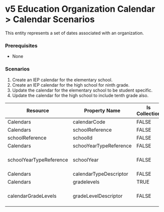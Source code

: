 # v5 Education Organization Calendar > Calendar Scenarios

This entity represents a set of dates associated with an organization.

### Prerequisites

* None

### Scenarios

1. Create an IEP calendar for the elementary school.
2. Create an IEP calendar for the high school for ninth grade.
3. Update the calendar for the elementary school to be student specific.
4. Update the calendar for the high school to include tenth grade also.

| Resource | Property Name | Is Collection | Data Type | Required / Optional | Scenario 1  <br/>POST | Scenario 2  <br/>POST | Scenario 3  <br/>PUT | Scenario 4  <br/>PUT |
| --- | --- | --- | --- | --- | --- | --- | --- | --- |
| Calendars | calendarCode | FALSE | string | REQUIRED | ```<br/>107SS111111<br/>``` | IEP001 | ```<br/>107SS111111<br/>``` | IEP001 |
| Calendars | schoolReference | FALSE | schoolReference | REQUIRED |     |     |     |     |
| schoolReference | schoolId | FALSE | integer | REQUIRED | 255901107 | 255901001 | 255901107 | 255901001 |
| Calendars | schooYearTypeReference | FALSE | schooYearTypeReference | REQUIRED |     |     |     |     |
| schoolYearTypeReference | schoolYear | FALSE | int | REQUIRED | [Current School Year] | [Current School Year] | [Current School Year] | [Current School Year] |
| Calendars | calendarTypeDescriptor | FALSE | calendarTypeDescriptor | REQUIRED | IEP | IEP | **Student Specific** | IEP |
| Calendars | gradelevels | TRUE | gradeLevels[] | CONDITIONAL |     |     |     |     |
| calendarGradeLevels | gradeLevelDescriptor | FALSE | string | CONDITIONAL |     | Ninth grade |     | Ninth grade<br/>**Tenth grade** |
